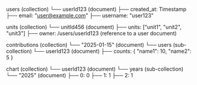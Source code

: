 users (collection)
  └── userId123 (document)
      ├── created_at: Timestamp
      ├── email: "user@example.com"
      ├── username: "user123"

units (collection)
  └── unitId456 (document)
      ├── units: ["unit1", "unit2", "unit3"]
      ├── owner: /users/userId123 (reference to a user document)

contributions (collection)
  └── "2025-01-15" (document)
      └── users (sub-collection)
          └── userId123 (document)
              ├── counts: {
                    "name1": 10,
                    "name2": 5
                }

chart (collection)
  └── userId123 (document)
        └── years (sub-collection)
            └── "2025" (document)
                ├── 0: 0
                ├── 1: 1
                ├── 2: 1

